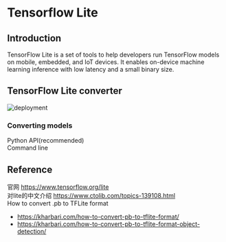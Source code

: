 # Tensorflow Lite
## Introduction 
TensorFlow Lite is a set of tools to help developers run TensorFlow models on mobile, embedded, and IoT devices. 
It enables on-device machine learning inference with low latency and a small binary size.
## TensorFlow Lite converter
![deployment](https://www.tensorflow.org/lite/images/convert/workflow.svg)
### Converting models
Python API(recommended)  
Command line

## Reference
官网 https://www.tensorflow.org/lite  
对lite的中文介绍 https://www.ctolib.com/topics-139108.html  
How to convert .pb to TFLite format 
* https://kharbari.com/how-to-convert-pb-to-tflite-format/  
* https://kharbari.com/how-to-convert-pb-to-tflite-format-object-detection/  

